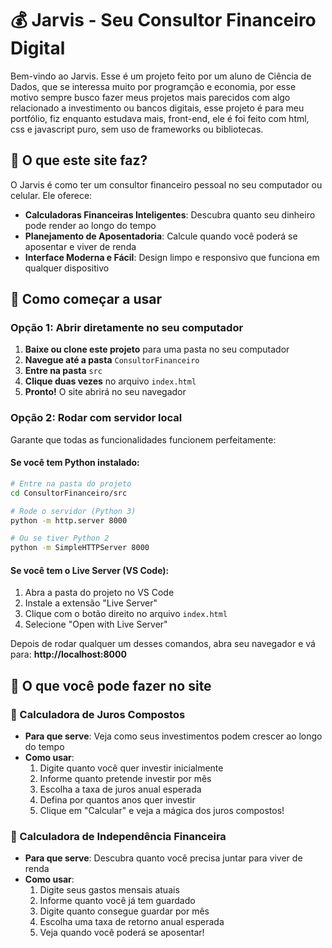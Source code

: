 # 💰 Jarvis - Seu Consultor Financeiro Digital

Bem-vindo ao Jarvis. Esse é um projeto feito por um aluno de Ciência de Dados, que se interessa muito por programção e economia, por esse motivo sempre busco fazer meus projetos mais parecidos com algo relacionado a investimento ou bancos digitais, esse projeto é para meu portfólio, fiz enquanto estudava mais, front-end, ele é foi feito com html, css e javascript puro, sem uso de frameworks ou bibliotecas.

## 🎯 O que este site faz?

O Jarvis é como ter um consultor financeiro pessoal no seu computador ou celular. Ele oferece:

- **Calculadoras Financeiras Inteligentes**: Descubra quanto seu dinheiro pode render ao longo do tempo
- **Planejamento de Aposentadoria**: Calcule quando você poderá se aposentar e viver de renda
- **Interface Moderna e Fácil**: Design limpo e responsivo que funciona em qualquer dispositivo

## 🚀 Como começar a usar

### Opção 1: Abrir diretamente no seu computador

1. **Baixe ou clone este projeto** para uma pasta no seu computador
2. **Navegue até a pasta** `ConsultorFinanceiro`
3. **Entre na pasta** `src`
4. **Clique duas vezes** no arquivo `index.html`
5. **Pronto!** O site abrirá no seu navegador

### Opção 2: Rodar com servidor local

Garante que todas as funcionalidades funcionem perfeitamente:

#### Se você tem Python instalado:
```bash
# Entre na pasta do projeto
cd ConsultorFinanceiro/src

# Rode o servidor (Python 3)
python -m http.server 8000

# Ou se tiver Python 2
python -m SimpleHTTPServer 8000
```

#### Se você tem o Live Server (VS Code):
1. Abra a pasta do projeto no VS Code
2. Instale a extensão "Live Server"
3. Clique com o botão direito no arquivo `index.html`
4. Selecione "Open with Live Server"

Depois de rodar qualquer um desses comandos, abra seu navegador e vá para:
**http://localhost:8000**

## 📱 O que você pode fazer no site

### 🧮 Calculadora de Juros Compostos
- **Para que serve**: Veja como seus investimentos podem crescer ao longo do tempo
- **Como usar**:
  1. Digite quanto você quer investir inicialmente
  2. Informe quanto pretende investir por mês
  3. Escolha a taxa de juros anual esperada
  4. Defina por quantos anos quer investir
  5. Clique em "Calcular" e veja a mágica dos juros compostos!

### 💎 Calculadora de Independência Financeira
- **Para que serve**: Descubra quanto você precisa juntar para viver de renda
- **Como usar**:
  1. Digite seus gastos mensais atuais
  2. Informe quanto você já tem guardado
  3. Digite quanto consegue guardar por mês
  4. Escolha uma taxa de retorno anual esperada
  5. Veja quando você poderá se aposentar!
